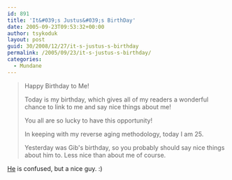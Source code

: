 ```yaml
---
id: 891
title: 'It&#039;s Justus&#039;s BirthDay'
date: 2005-09-23T09:53:32+00:00
author: tsykoduk
layout: post
guid: 30/2008/12/27/it-s-justus-s-birthday
permalink: /2005/09/23/it-s-justus-s-birthday/
categories:
  - Mundane
---
```

<blockquote> Happy Birthday to Me!

<p>Today is my birthday, which gives all of my readers a wonderful chance to link to me and say nice things about me!</p>


<p>You all are so lucky to have this opportunity!</p>


<p>In keeping with my reverse aging methodology, today I am 25.</p>


<p>Yesterday was Gib's birthday, so you probably should say nice things about him to. Less nice than about me of course.</blockquote></p>


<p><a href="http://davejustus.blogspot.com/">He</a> is confused, but a nice guy. :)</p>